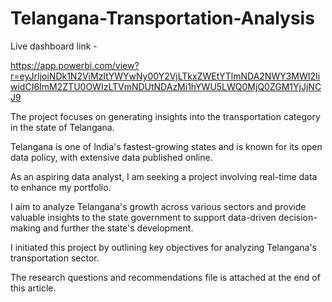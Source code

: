 # Telangana-Transportation-Analysis
Live dashboard link -

https://app.powerbi.com/view?r=eyJrIjoiNDk1N2ViMzItYWYwNy00Y2VjLTkxZWEtYTlmNDA2NWY3MWI2IiwidCI6ImM2ZTU0OWIzLTVmNDUtNDAzMi1hYWU5LWQ0MjQ0ZGM1YjJjNCJ9

The project focuses on generating insights into the transportation category in the state of Telangana.

Telangana is one of India's fastest-growing states and is known for its open data policy, with extensive data published online.

As an aspiring data analyst, I am seeking a project involving real-time data to enhance my portfolio. 

I aim to analyze Telangana's growth across various sectors and provide valuable insights to the state government to support data-driven decision-making and further the state's development.

I initiated this project by outlining key objectives for analyzing Telangana's transportation sector.

The research questions and recommendations file is attached at the end of this article.
